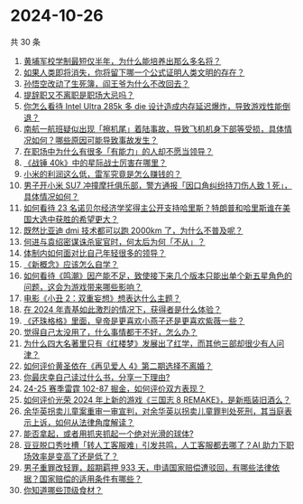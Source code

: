 # 2024-10-26

共 30 条

<!-- BEGIN ZHIHUVIDEO -->
<!-- 最后更新时间 Sat Oct 26 2024 00:04:31 GMT+0800 (China Standard Time) -->
1. [黄埔军校学制最短仅半年，为什么能培养出那么多名将？](https://www.zhihu.com/question/500754086)
1. [如果人类即将消失，你将留下哪一个公式证明人类文明的存在？](https://www.zhihu.com/question/951806973)
1. [孙悟空改动了生死簿，阎王爷为什么不改回去？](https://www.zhihu.com/question/619608490)
1. [提辞职又不离职是职场大忌吗？](https://www.zhihu.com/question/1773216336)
1. [你怎么看待 Intel Ultra 285k 多 die 设计造成内存延迟爆炸，导致游戏性能倒退？](https://www.zhihu.com/question/1963891687)
1. [南航一航班疑似出现「擦机尾」着陆事故，导致飞机机身下部等受损，具体情况如何？哪些原因可能导致事故发生？](https://www.zhihu.com/question/1892204205)
1. [在职场中为什么有很多「有能力」的人却不愿当领导？](https://www.zhihu.com/question/824677170)
1. [《战锤 40k》中的星际战士厉害在哪里？](https://www.zhihu.com/question/666728486)
1. [小米的利润这么低，雷军究竟是怎么赚钱的？](https://www.zhihu.com/question/276650054)
1. [男子开小米 SU7 冲撞摩托俱乐部，警方通报「因口角纠纷持刀伤人致 1 死」，具体情况如何？](https://www.zhihu.com/question/1967796030)
1. [如何看待 23 名诺贝尔经济学奖得主公开支持哈里斯？特朗普和哈里斯谁在美国大选中获胜的希望更大？](https://www.zhihu.com/question/1925713761)
1. [既然比亚迪 dmi 技术都可以跑 2000km 了，为什么不普及呢？](https://www.zhihu.com/question/1342958842)
1. [何进与袁绍密谋诛杀宦官时，何太后为何「不从」？](https://www.zhihu.com/question/34919176)
1. [体制内如何面对比自己年轻很多的领导？](https://www.zhihu.com/question/513859501)
1. [《新概念》应该怎么自学？](https://www.zhihu.com/question/299261953)
1. [如何看待《鸣潮》因产能不足，致使接下来几个版本只能出单个新五星角色的问题，这会为游戏带来哪些影响？](https://www.zhihu.com/question/1890421174)
1. [电影《小丑 2：双重妄想》想表达什么主题？](https://www.zhihu.com/question/1032120044)
1. [在 2024 年青基如此激烈的情况下，获得者是什么体验？](https://www.zhihu.com/question/665119387)
1. [《还珠格格》里面，皇帝是更喜欢小燕子还是更喜欢紫薇一些？](https://www.zhihu.com/question/39864864)
1. [觉得自己太没用了，什么事情都干不好，怎么办？](https://www.zhihu.com/question/1852581586)
1. [为什么四大名著里只有《红楼梦》发展出了红学，而其他三部却很少有人问津？](https://www.zhihu.com/question/37665538)
1. [如何评价黄圣依在《再见爱人 4》第二期选择不离婚？](https://www.zhihu.com/question/1999571669)
1. [你最庆幸自己读过什么书，分享一下理由?](https://www.zhihu.com/question/1959525830)
1. [24-25 赛季雷霆 102-87 掘金，如何评价双方表现？](https://www.zhihu.com/question/2013725686)
1. [如何评价光荣 2024 年上新的游戏《三国志 8 REMAKE》，是新瓶装旧酒么？](https://www.zhihu.com/question/1803010769)
1. [余华英拐卖儿童案重审一审宣判，对余华英以拐卖儿童罪判处死刑，其当庭表示上诉，如何从法律角度解读？](https://www.zhihu.com/question/2007216240)
1. [能否拿起，或者用抓夹抓起一个绝对光滑的球体?](https://www.zhihu.com/question/722399567)
1. [豆豆脱口秀吐槽「转人工客服难」引发共鸣，人工客服都去哪了？AI 助力下职场效率是变高了还是低了？](https://www.zhihu.com/question/1919242979)
1. [男子重罪改轻罪，超期羁押 933 天，申请国家赔偿遭驳回，有哪些法律依据？国家赔偿的适用条件有哪些？](https://www.zhihu.com/question/1992953451)
1. [你知道哪些顶级食材？](https://www.zhihu.com/question/21390049)
<!-- END ZHIHUVIDEO -->
